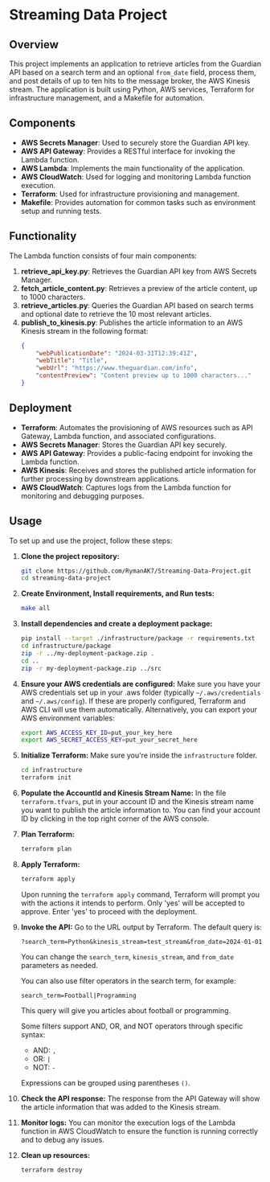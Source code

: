 # Streaming Data Project

## Overview
This project implements an application to retrieve articles from the Guardian API based on a search term and an optional `from_date` field, process them, and post details of up to ten hits to the message broker, the AWS Kinesis stream. The application is built using Python, AWS services, Terraform for infrastructure management, and a Makefile for automation.

## Components
- **AWS Secrets Manager**: Used to securely store the Guardian API key.
- **AWS API Gateway**: Provides a RESTful interface for invoking the Lambda function.
- **AWS Lambda**: Implements the main functionality of the application.
- **AWS CloudWatch**: Used for logging and monitoring Lambda function execution.
- **Terraform**: Used for infrastructure provisioning and management.
- **Makefile**: Provides automation for common tasks such as environment setup and running tests.

## Functionality
The Lambda function consists of four main components:
1. **retrieve_api_key.py**: Retrieves the Guardian API key from AWS Secrets Manager.
2. **fetch_article_content.py**: Retrieves a preview of the article content, up to 1000 characters.
3. **retrieve_articles.py**: Queries the Guardian API based on search terms and optional date to retrieve the 10 most relevant articles.
4. **publish_to_kinesis.py**: Publishes the article information to an AWS Kinesis stream in the following format:
    ```json
    {
        "webPublicationDate": "2024-03-31T12:39:41Z",
        "webTitle": "Title",
        "webUrl": "https://www.theguardian.com/info",
        "contentPreview": "Content preview up to 1000 characters..."
    }
    ```

## Deployment
- **Terraform**: Automates the provisioning of AWS resources such as API Gateway, Lambda function, and associated configurations.
- **AWS Secrets Manager**: Stores the Guardian API key securely.
- **AWS API Gateway**: Provides a public-facing endpoint for invoking the Lambda function.
- **AWS Kinesis**: Receives and stores the published article information for further processing by downstream applications.
- **AWS CloudWatch**: Captures logs from the Lambda function for monitoring and debugging purposes.

## Usage
To set up and use the project, follow these steps:

1. **Clone the project repository:**
    ```bash
    git clone https://github.com/RymanAK7/Streaming-Data-Project.git
    cd streaming-data-project
    ```

2. **Create Environment, Install requirements, and Run tests:**
    ```bash
    make all
    ```

3. **Install dependencies and create a deployment package:**
    ```bash
    pip install --target ./infrastructure/package -r requirements.txt
    cd infrastructure/package
    zip -r ../my-deployment-package.zip .
    cd ..
    zip -r my-deployment-package.zip ../src  
    ```

4. **Ensure your AWS credentials are configured:**
    Make sure you have your AWS credentials set up in your .aws folder (typically `~/.aws/credentials` and `~/.aws/config`). If these are properly configured, Terraform and AWS CLI will use them automatically. Alternatively, you can export your AWS environment variables:
    ```bash
    export AWS_ACCESS_KEY_ID=put_your_key_here
    export AWS_SECRET_ACCESS_KEY=put_your_secret_here
    ```

5. **Initialize Terraform:**
    Make sure you're inside the `infrastructure` folder.
    ```bash
    cd infrastructure
    terraform init
    ```

6. **Populate the AccountId and Kinesis Stream Name:**
    In the file `terraform.tfvars`, put in your account ID and the Kinesis stream name you want to publish the article information to. You can find your account ID by clicking in the top right corner of the AWS console.

7. **Plan Terraform:**
    ```bash
    terraform plan
    ```

8. **Apply Terraform:**
    ```bash
    terraform apply
    ```
    Upon running the `terraform apply` command, Terraform will prompt you with the actions it intends to perform. Only 'yes' will be accepted to approve. Enter 'yes' to proceed with the deployment.

9. **Invoke the API:**
    Go to the URL output by Terraform. The default query is:
    ```
    ?search_term=Python&kinesis_stream=test_stream&from_date=2024-01-01
    ```
    You can change the `search_term`, `kinesis_stream`, and `from_date` parameters as needed.

    You can also use filter operators in the search term, for example:
    ```
    search_term=Football|Programming
    ```
    This query will give you articles about football or programming.

    Some filters support AND, OR, and NOT operators through specific syntax:
    - AND: `,`
    - OR: `|`
    - NOT: `-`

    Expressions can be grouped using parentheses `()`.

10. **Check the API response:**
    The response from the API Gateway will show the article information that was added to the Kinesis stream.

11. **Monitor logs:**
    You can monitor the execution logs of the Lambda function in AWS CloudWatch to ensure the function is running correctly and to debug any issues.

12. **Clean up resources:**
    ```bash
    terraform destroy
    ```
